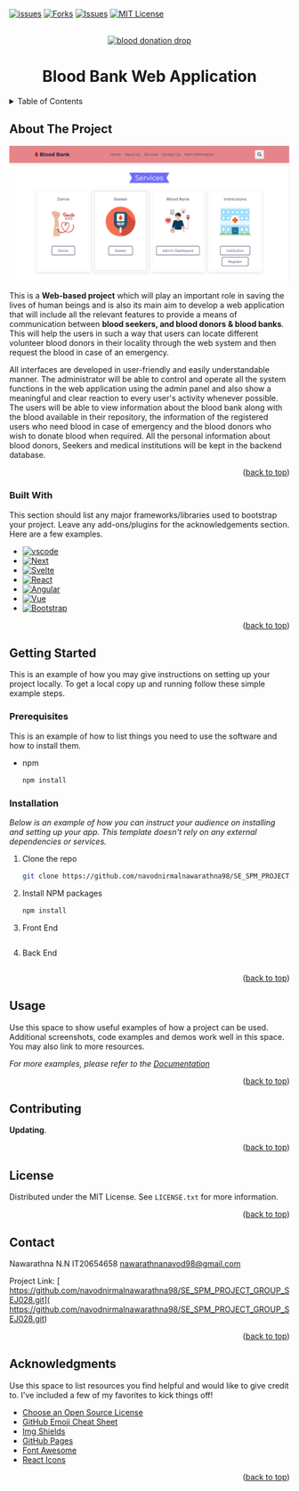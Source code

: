 <!-- Improved compatibility of back to top link: See: https://github.com/othneildrew/Best-README-Template/pull/73 -->

<a name="readme-top"></a>

<!--
*** Thanks for checking out the Best-README-Template. If you have a suggestion
*** that would make this better, please fork the repo and create a pull request
*** or simply open an issue with the tag "enhancement".
*** Don't forget to give the project a star!
*** Thanks again! Now go create something AMAZING! :D
-->

<!-- PROJECT SHIELDS -->
<!--
*** I'm using markdown "reference style" links for readability.
*** Reference links are enclosed in brackets [ ] instead of parentheses ( ).
*** See the bottom of this document for the declaration of the reference variables
*** for contributors-url, forks-url, etc. This is an optional, concise syntax you may use.
*** https://www.markdownguide.org/basic-syntax/#reference-style-links
-->

[![issues][issues]][contributors-url]
[![Forks][forks-shield]][forks-url]
[![Issues][issues-shield]][issues-url]
[![MIT License][license-shield]][license-url]

<!-- PROJECT LOGO -->
<br />
<div align="center">
  <a href="https://github.com/othneildrew/Best-README-Template">
    <a href="https://www.freepnglogos.com/pics/blood" title="Image from freepnglogos.com"><img src="https://www.freepnglogos.com/uploads/blood/blood-donation-drop-32.png" width="200" alt="blood donation drop" /></a>
  </a>

  <h1 align="center">Blood Bank Web Application</h1>

</div>

<!-- TABLE OF CONTENTS -->
<details>
  <summary>Table of Contents</summary>
  <ol>
    <li>
      <a href="#about-the-project">About The Project</a>
      <ul>
        <li><a href="#built-with">Built With</a></li>
      </ul>
    </li>
    <li>
      <a href="#getting-started">Getting Started</a>
      <ul>
        <li><a href="#prerequisites">Prerequisites</a></li>
        <li><a href="#installation">Installation</a></li>
      </ul>
    </li>
    <li><a href="#usage">Usage</a></li>
    <li><a href="#roadmap">Roadmap</a></li>
    <li><a href="#contributing">Contributing</a></li>
    <li><a href="#license">License</a></li>
    <li><a href="#contact">Contact</a></li>
    <li><a href="#acknowledgments">Acknowledgments</a></li>
  </ol>
</details>

<!-- ABOUT THE PROJECT -->

## About The Project

[![Product Name Screen Shot][product-screenshot]](https://example.com)

This is a **Web-based project** which will play an important role in saving the lives of human beings and is also its main aim to develop a web application that will include all the relevant features to provide a means of communication between **blood seekers, and blood donors & blood banks**. This will help the users in such a way that users can locate different volunteer blood donors in their locality through the web system and then request the blood in case of an emergency.

All interfaces are developed in user-friendly and easily understandable manner. The administrator will be able to control and operate all the system functions in the web application using the admin panel and also show a meaningful and clear reaction to every user's activity whenever possible. The users will be able to view information about the blood bank along with the blood available in their repository, the information of the registered users who need blood in case of emergency and the blood donors who wish to donate blood when required. All the personal information about blood donors, Seekers and medical institutions will be kept in the backend database.



<p align="right">(<a href="#readme-top">back to top</a>)</p>

### Built With

This section should list any major frameworks/libraries used to bootstrap your project. Leave any add-ons/plugins for the acknowledgements section. Here are a few examples.

- [![vscode][vscode]][vscode-url]
- [![Next][mongo.js]][next-url]
- [![Svelte][svelte.dev]][svelte-url]
- [![React][react.js]][react-url]
- [![Angular][angular.io]][angular-url]
- [![Vue][vue.js]][vue-url]
- [![Bootstrap][bootstrap.com]][bootstrap-url]



<p align="right">(<a href="#readme-top">back to top</a>)</p>

<!-- GETTING STARTED -->

## Getting Started

This is an example of how you may give instructions on setting up your project locally.
To get a local copy up and running follow these simple example steps.

### Prerequisites

This is an example of how to list things you need to use the software and how to install them.

- npm
  ```sh
  npm install 
  ```

### Installation

_Below is an example of how you can instruct your audience on installing and setting up your app. This template doesn't rely on any external dependencies or services._


1. Clone the repo
   ```sh
   git clone https://github.com/navodnirmalnawarathna98/SE_SPM_PROJECT_GROUP_SEJ028.git
   ```
2. Install NPM packages
   ```sh
   npm install
   ```
3. Front End 
   ```js
   
   ```

4. Back End 
   ```js
   
   ```

<p align="right">(<a href="#readme-top">back to top</a>)</p>

<!-- USAGE EXAMPLES -->

## Usage

Use this space to show useful examples of how a project can be used. Additional screenshots, code examples and demos work well in this space. You may also link to more resources.

_For more examples, please refer to the [Documentation](https://example.com)_

<p align="right">(<a href="#readme-top">back to top</a>)</p>


<!-- CONTRIBUTING -->

## Contributing

**Updating**.

<p align="right">(<a href="#readme-top">back to top</a>)</p>

<!-- LICENSE -->

## License

Distributed under the MIT License. See `LICENSE.txt` for more information.

<p align="right">(<a href="#readme-top">back to top</a>)</p>

<!-- CONTACT -->

## Contact

Nawarathna N.N IT20654658 nawarathnanavod98@gmail.com

Project Link: [ https://github.com/navodnirmalnawarathna98/SE_SPM_PROJECT_GROUP_SEJ028.git]( https://github.com/navodnirmalnawarathna98/SE_SPM_PROJECT_GROUP_SEJ028.git)

<p align="right">(<a href="#readme-top">back to top</a>)</p>

<!-- ACKNOWLEDGMENTS -->

## Acknowledgments

Use this space to list resources you find helpful and would like to give credit to. I've included a few of my favorites to kick things off!

- [Choose an Open Source License](https://choosealicense.com)
- [GitHub Emoji Cheat Sheet](https://www.webpagefx.com/tools/emoji-cheat-sheet)
- [Img Shields](https://shields.io)
- [GitHub Pages](https://pages.github.com)
- [Font Awesome](https://fontawesome.com)
- [React Icons](https://react-icons.github.io/react-icons/search)

<p align="right">(<a href="#readme-top">back to top</a>)</p>

<!-- MARKDOWN LINKS & IMAGES -->
<!-- https://www.markdownguide.org/basic-syntax/#reference-style-links -->

[issues]: [https://img.shields.io/github/issues/navodnirmalnawarathna98/SE_SPM_PROJECT_GROUP_SEJ028?style=flat-square](https://img.shields.io/github/issues/navodnirmalnawarathna98/SE_SPM_PROJECT_GROUP_SEJ028?style=flat-square)
[contributors-url]: https://github.com/othneildrew/Best-README-Template/graphs/contributors

[forks-shield]: https://img.shields.io/github/forks/navodnirmalnawarathna98/SE_SPM_PROJECT_GROUP_SEJ028?style=flat-square
[forks-url]: https://github.com/othneildrew/Best-README-Template/network/members

[stars-shield]: https://img.shields.io/github/stars/othneildrew/Best-README-Template.svg?style=for-the-badge
[stars-url]: https://img.shields.io/github/stars/navodnirmalnawarathna98/SE_SPM_PROJECT_GROUP_SEJ028?style=flat-square

[issues-shield]:  https://img.shields.io/github/stars/navodnirmalnawarathna98/SE_SPM_PROJECT_GROUP_SEJ028?style=flat-square
[issues-url]: https://github.com/othneildrew/Best-README-Template/issues

[license-shield]: https://img.shields.io/github/license/navodnirmalnawarathna98/SE_SPM_PROJECT_GROUP_SEJ028?style=flat-square
[license-url]: https://github.com/othneildrew/Best-README-Template/blob/master/LICENSE.txt

[linkedin-shield]: https://img.shields.io/badge/-LinkedIn-black.svg?style=for-the-badge&logo=linkedin&colorB=555
[linkedin-url]: https://linkedin.com/in/othneildrew

[product-screenshot]: images/01.png

[mongo.js]: https://img.shields.io/badge/MongoDB-4EA94B?style=for-the-badge&logo=mongodb&logoColor=white
[next-url]: https://nextjs.org/
[react.js]: https://img.shields.io/badge/React-20232A?style=for-the-badge&logo=react&logoColor=61DAFB
[react-url]: https://reactjs.org/
[vue.js]: https://img.shields.io/badge/JavaScript-F7DF1E?style=for-the-badge&logo=javascript&logoColor=black
[vue-url]: https://vuejs.org/
[angular.io]: https://img.shields.io/badge/Node.js-43853D?style=for-the-badge&logo=node.js&logoColor=white
[angular-url]: https://angular.io/
[svelte.dev]: https://img.shields.io/badge/Express.js-404D59?style=for-the-badge
[svelte-url]: https://svelte.dev/
[laravel.com]: https://img.shields.io/badge/Laravel-FF2D20?style=for-the-badge&logo=laravel&logoColor=white
[laravel-url]: https://laravel.com
[bootstrap.com]: https://img.shields.io/badge/Bootstrap-563D7C?style=for-the-badge&logo=bootstrap&logoColor=white
[bootstrap-url]: https://getbootstrap.com
[vscode]:https://img.shields.io/badge/Visual_Studio_Code-0078D4?style=for-the-badge&logo=visual%20studio%20code&logoColor=white
[vscode-url]: https://getbootstrap.com

[jquery.com]: https://img.shields.io/badge/jQuery-0769AD?style=for-the-badge&logo=jquery&logoColor=white
[jquery-url]: https://jquery.com

